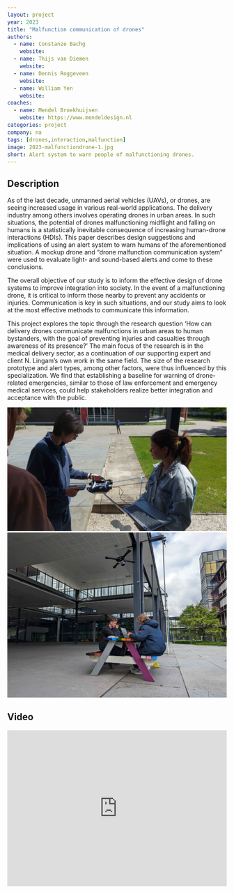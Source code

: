 ```yaml
---
layout: project
year: 2023
title: "Malfunction communication of drones"
authors:
  - name: Constanze Bachg
    website: 
  - name: Thijs van Diemen
    website: 
  - name: Dennis Roggeveen
    website: 
  - name: William Yen
    website: 
coaches:
  - name: Mendel Broekhuijsen
    website: https://www.mendeldesign.nl
categories: project
company: na
tags: [drones,interaction,malfunction]
image: 2023-malfunctiondrone-1.jpg
short: Alert system to warn people of malfunctioning drones.
---
```


## Description
As of the last decade, unmanned aerial vehicles (UAVs), or drones, are seeing increased usage in various real-world applications. The delivery industry among others involves operating drones in urban areas. In such situations, the potential of drones malfunctioning midflight and falling on humans is a statistically inevitable consequence of increasing human-drone interactions (HDIs). This paper describes design suggestions and implications of using an alert system to warn humans of the aforementioned situation. A mockup drone and “drone malfunction communication system” were used to evaluate light- and sound-based alerts and come to these conclusions.

The overall objective of our study is to inform the effective design of drone systems to improve integration into society. In the event of a malfunctioning drone, it is critical to inform those nearby to prevent any accidents or injuries. Communication is key in such situations, and our study aims to look at the most effective methods to communicate this information.

This project explores the topic through the research question ‘How can delivery drones communicate malfunctions in urban areas to human bystanders, with the goal of preventing injuries and casualties through awareness of its presence?’ The main focus of the research is in the medical delivery sector, as a continuation of our supporting expert and client N. Lingam’s own work in the same field. The size of the research prototype and alert types, among other factors, were thus influenced by this specialization. We find that establishing a baseline for warning of drone-related emergencies, similar to those of law enforcement and emergency medical services, could help stakeholders realize better integration and acceptance with the public.


<div class="project-image">
  <img src="/assets/img/2023-malfunctiondrone-2.jpg">
</div>
<div class="project-image">
  <img src="/assets/img/2023-malfunctiondrone-3.jpg">
</div>

## Video
<iframe style="display:inline-block; border:0px solid #FFF; width: 100%; height: 358px" src="https://www.youtube.com/embed/dKqKYiduFGI?playlist=dKqKYiduFGI&loop=1&autoplay=1&mute=1" frameborder="0" allowfullscreen></iframe>